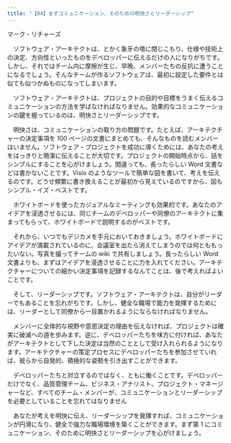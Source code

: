 ```yaml
---
title: "【04】まずコミュニケーション、そのための明快さとリーダーシップ"
---
```



マーク・リチャーズ


　ソフトウェア・アーキテクトは、とかく象牙の塔に閉じこもり、仕様や技術上の決定、方向性といったものをデベロッパーに伝えるだけの人になりがちです。しかし、それではチーム内に摩擦が生じ、早晩、メンバーたちの反抗に遭うことになるでしょう。そんなチームが作るソフトウェアは、最初に設定した要件とは似ても似つかぬものになってしまいます。

　ソフトウェア・アーキテクトは、プロジェクトの目的や目標をうまく伝えるコミュニケーションの方法を学ばなければなりません。効果的なコミュニケーションの鍵を握っているのは、明快さとリーダーシップです。

　明快さは、コミュニケーションの取り方の問題です。たとえば、アーキテクチャーの決定事項を 100 ページの文書にまとめても、そんなものを読むメンバーはいません。ソフトウェア・プロジェクトを成功に導くためには、あなたの考えをはっきりと簡潔に伝えることが大切です。プロジェクトの開始時点から、話をシンプルにすることを心がけましょう。間違っても、長ったらしい Word 文書などは書かないことです。Visio のようなツールで簡単な図を書いて、考えを伝えるのです。どうせ頻繁に書き換えることが最初から見えているのですから、図もシンプル・イズ・ベストです。

　ホワイトボードを使ったカジュアルなミーティングも効果的です。あなたのアイデアを浸透させるには、同じチームのデベロッパーや同僚のアーキテクトに集まってもらって、ホワイトボードで説明するのがベストです。

　それから、いつでもデジカメを手元においておきましょう。ホワイトボードにアイデアが満載されているのに、会議室を出たら消えてしまうのでは何とももったいない。写真を撮ってチームの wiki で共有しましょう。長ったらしい Word 文書よりも、まずはアイデアを浸透させることに力を入れてください。アーキテクチャーについての細かい決定事項を記録するなんてことは、後で考えればよいことです。

　そして、リーダーシップです。ソフトウェア・アーキテク卜は、自分がリーダーでもあることを忘れがちです。しかし、健全な職場で能力を発揮するためには、リーダーとして同僚から一目置かれるようにならなければなりません。

　メンバーに全体的な視野や意思決定の理由を伝えなければ、プロジェクトは確実に破滅への道を歩みます。逆に、デベロッパーたちを味方に付ければ、あなたがアーキテクトとして下した決定は当然のこととして受け入れられるようになります。アーキテクチャーの策定プロセスにデベロッパーたちを参加させていれば、彼らから自発的、積極的な姿勢を引き出すことができます。

　デペロッパーたちと対立するのではなく、ともに働くことです。デベロッパーだけでなく、品質管理チーム、ビジネス・アナリスト、プロジェクト・マネージャーなど、すべてのチーム・メンバーが、コミュニケーションとリーダーシップを必要としていることを忘れてはなりません

　あなたが考えを明快に伝え、リーダーシップを発揮すれば、コミュニケーションが円滑になり、健全で強力な職場環境を築くことができます。まず第 1 にコミュニケーション、そのために明快さとリーダーシップを心がけましょう。
